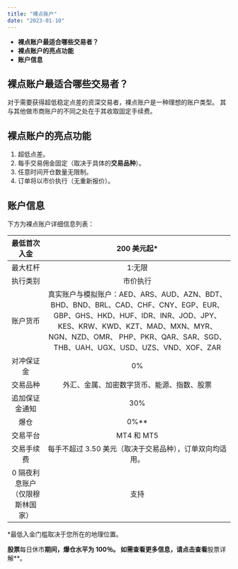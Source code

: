 ```yaml
---
title: "裸点账户"
date: "2023-01-10"
---
```


- **裸点账户最适合哪些交易者？**
- **裸点账户的亮点功能**
- **账户信息**

## 裸点账户最适合哪些交易者？

对于需要获得超低稳定点差的资深交易者，裸点账户是一种理想的账户类型。 其与其他做市商账户的不同之处在于其收取固定手续费。

## 裸点账户的亮点功能

1. 超低点差。
2. 每手交易佣金固定（取决于具体的**交易品种**）。
3. 任意时间开仓数量无限制。
4. 订单将以市价执行（无重新报价）。

## 账户信息

下方为裸点账户详细信息列表：

| 最低首次入金            | 200 美元起*                                                                                                                                                                                    |
|:-----------------:|:-------------------------------------------------------------------------------------------------------------------------------------------------------------------------------------------:|
| 最大杠杆              | 1:无限                                                                                                                                                                                        |
| 执行类别              | 市价执行                                                                                                                                                                                        |
| 账户货币              | 真实账户与模拟账户：AED、ARS、AUD、AZN、BDT、BHD、BND、BRL、CAD、CHF、CNY、EGP、EUR、GBP、GHS、HKD、HUF、IDR、INR、JOD、JPY、 KES、KRW、KWD、KZT、MAD、MXN、MYR、NGN、NZD、OMR、 PHP、PKR、QAR、SAR、SGD、THB、UAH、UGX、USD、UZS、VND、XOF、ZAR |
| 对冲保证金             | 0%                                                                                                                                                                                          |
| 交易品种              | 外汇、金属、加密数字货币、能源、指数、股票                                                                                                                                                                       |
| 追加保证金通知           | 30%                                                                                                                                                                                         |
| 爆仓                | 0%**                                                                                                                                                                                        |
| 交易平台              | MT4 和 MT5                                                                                                                                                                                   |
| 交易手续费             | 每手不超过 3.50 美元（取决于交易品种），订单双向均适用。                                                                                                                                                             |
| 0 隔夜利息账户（仅限穆斯林国家） | 支持                                                                                                                                                                                          |


*最低入金门槛取决于您所在的地理位置。

**股票**每日休市**期间，爆仓水平为 100％。 如需查看更多信息，请点击查看**股票详解**。
